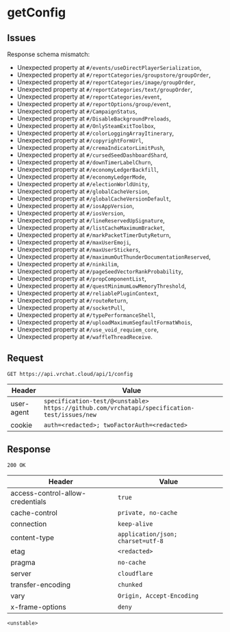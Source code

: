# getConfig

## Issues
Response schema mismatch:
* Unexpected property at ``#/events/useDirectPlayerSerialization``,
* Unexpected property at ``#/reportCategories/groupstore/groupOrder``,
* Unexpected property at ``#/reportCategories/image/groupOrder``,
* Unexpected property at ``#/reportCategories/text/groupOrder``,
* Unexpected property at ``#/reportCategories/event``,
* Unexpected property at ``#/reportOptions/group/event``,
* Unexpected property at ``#/CampaignStatus``,
* Unexpected property at ``#/DisableBackgroundPreloads``,
* Unexpected property at ``#/OnlySteamExitToolbox``,
* Unexpected property at ``#/colorLoggingArrayItinerary``,
* Unexpected property at ``#/copyrightFormUrl``,
* Unexpected property at ``#/cremaIndicatorLimitPush``,
* Unexpected property at ``#/cursedSeedDashboardShard``,
* Unexpected property at ``#/downTimerLabelChurn``,
* Unexpected property at ``#/economyLedgerBackfill``,
* Unexpected property at ``#/economyLedgerMode``,
* Unexpected property at ``#/electionWorldUnity``,
* Unexpected property at ``#/globalCacheVersion``,
* Unexpected property at ``#/globalCacheVersionDefault``,
* Unexpected property at ``#/iosAppVersion``,
* Unexpected property at ``#/iosVersion``,
* Unexpected property at ``#/lineReservedUpSignature``,
* Unexpected property at ``#/listCacheMaximumBracket``,
* Unexpected property at ``#/markPacketTimerDutyReturn``,
* Unexpected property at ``#/maxUserEmoji``,
* Unexpected property at ``#/maxUserStickers``,
* Unexpected property at ``#/maximumOutThunderDocumentationReserved``,
* Unexpected property at ``#/ninkilim``,
* Unexpected property at ``#/pageSeedVectorRankProbability``,
* Unexpected property at ``#/propComponentList``,
* Unexpected property at ``#/questMinimumLowMemoryThreshold``,
* Unexpected property at ``#/reliablePluginContext``,
* Unexpected property at ``#/routeReturn``,
* Unexpected property at ``#/socketPull``,
* Unexpected property at ``#/typePerformanceShell``,
* Unexpected property at ``#/uploadMaximumSegfaultFormatWhois``,
* Unexpected property at ``#/use_void_requiem_core``,
* Unexpected property at ``#/waffleThreadReceive``.
## Request
`GET https://api.vrchat.cloud/api/1/config`

| Header | Value |
| ------ | ----- |
| user-agent | `specification-test/@<unstable> https://github.com/vrchatapi/specification-test/issues/new` |
| cookie | `auth=<redacted>; twoFactorAuth=<redacted>` |


## Response
`200 OK`

| Header | Value |
| ------ | ----- |
| access-control-allow-credentials | `true` |
| cache-control | `private, no-cache` |
| connection | `keep-alive` |
| content-type | `application/json; charset=utf-8` |
| etag | `<redacted>` |
| pragma | `no-cache` |
| server | `cloudflare` |
| transfer-encoding | `chunked` |
| vary | `Origin, Accept-Encoding` |
| x-frame-options | `deny` |

```jsonc
<unstable>
```
